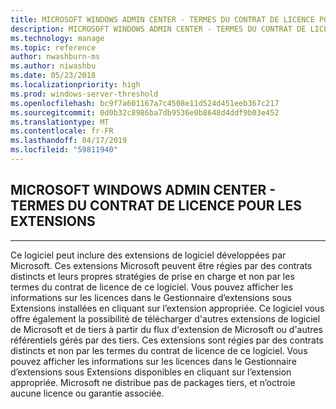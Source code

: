 ```yaml
---
title: MICROSOFT WINDOWS ADMIN CENTER - TERMES DU CONTRAT DE LICENCE POUR LES EXTENSIONS
description: MICROSOFT WINDOWS ADMIN CENTER - TERMES DU CONTRAT DE LICENCE POUR LES EXTENSIONS
ms.technology: manage
ms.topic: reference
author: nwashburn-ms
ms.author: niwashbu
ms.date: 05/23/2018
ms.localizationpriority: high
ms.prod: windows-server-threshold
ms.openlocfilehash: bc9f7a601167a7c4508e11d524d451eeb367c217
ms.sourcegitcommit: 0d0b32c8986ba7db9536e0b8648d4ddf9b03e452
ms.translationtype: MT
ms.contentlocale: fr-FR
ms.lasthandoff: 04/17/2019
ms.locfileid: "59811940"
---
```

## <a name="microsoft-windows-admin-center---license-terms-for-extensions"></a>MICROSOFT WINDOWS ADMIN CENTER - TERMES DU CONTRAT DE LICENCE POUR LES EXTENSIONS
________________________________________

Ce logiciel peut inclure des extensions de logiciel développées par Microsoft. Ces extensions Microsoft peuvent être régies par des contrats distincts et leurs propres stratégies de prise en charge et non par les termes du contrat de licence de ce logiciel. Vous pouvez afficher les informations sur les licences dans le Gestionnaire d’extensions sous Extensions installées en cliquant sur l’extension appropriée. Ce logiciel vous offre également la possibilité de télécharger d'autres extensions de logiciel de Microsoft et de tiers à partir du flux d'extension de Microsoft ou d'autres référentiels gérés par des tiers. Ces extensions sont régies par des contrats distincts et non par les termes du contrat de licence de ce logiciel. Vous pouvez afficher les informations sur les licences dans le Gestionnaire d’extensions sous Extensions disponibles en cliquant sur l’extension appropriée. Microsoft ne distribue pas de packages tiers, et n’octroie aucune licence ou garantie associée.
